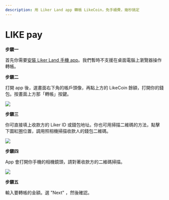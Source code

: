 ```yaml
---
description: 用 Liker Land app 轉帳 LikeCoin，免手續費，幾秒搞定
---
```


# LIKE pay

**步驟一**

首先你需要[安裝 Liker Land 手機 app](https://like.co/in/getapp)。我們暫時不支援在桌面電腦上瀏覽器操作轉帳。

**步驟二**

打開 app 後，選畫面右下角的帳戶頭像，再點上方的 LikeCoin 餘額，打開你的錢包。按畫面上方那「轉帳」按鍵。

![](https://downloads.intercomcdn.com/i/o/171687017/697dcc0d3f4fd3de41486c23/IMG_2154.jpg)

**步驟三**

你可直接填上收款方的 Liker ID 或錢包地址。你也可用掃描二維碼的方法，點擊下圖紅圈位置，調用照相機掃描收款人的錢包二維碼。

![](https://downloads.intercomcdn.com/i/o/171687486/50b1ad23200f3f11695c0fe1/IMG_2155.jpg)

**步驟四**

App 會打開你手機的相機鏡頭，請對著收款方的二維碼掃描。

![](https://downloads.intercomcdn.com/i/o/171687609/eba32dca16c2529624ae3557/IMG_2158+copy.PNG)

**步驟五**

輸入要轉帳的金額。選 "Next" ，然後確認。

